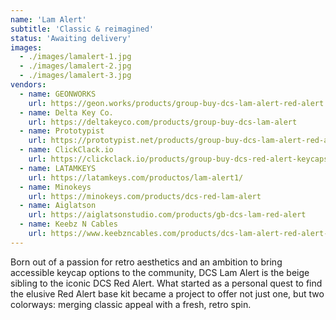 ```yaml
---
name: 'Lam Alert'
subtitle: 'Classic & reimagined'
status: 'Awaiting delivery'
images:
  - ./images/lamalert-1.jpg
  - ./images/lamalert-2.jpg
  - ./images/lamalert-3.jpg
vendors:
  - name: GEONWORKS
    url: https://geon.works/products/group-buy-dcs-lam-alert-red-alert
  - name: Delta Key Co.
    url: https://deltakeyco.com/products/group-buy-dcs-lam-alert
  - name: Prototypist
    url: https://prototypist.net/products/group-buy-dcs-lam-alert-red-alert
  - name: ClickClack.io
    url: https://clickclack.io/products/group-buy-dcs-red-alert-keycaps
  - name: LATAMKEYS
    url: https://latamkeys.com/productos/lam-alert1/
  - name: Minokeys
    url: https://minokeys.com/products/dcs-red-lam-alert
  - name: Aiglatson
    url: https://aiglatsonstudio.com/products/gb-dcs-lam-red-alert
  - name: Keebz N Cables
    url: https://www.keebzncables.com/products/dcs-lam-alert-red-alert-keycaps
---
```


Born out of a passion for retro aesthetics and an ambition to bring accessible keycap options to the community, DCS Lam Alert is the beige sibling to the iconic DCS Red Alert. What started as a personal quest to find the elusive Red Alert base kit became a project to offer not just one, but two colorways: merging classic appeal with a fresh, retro spin.
